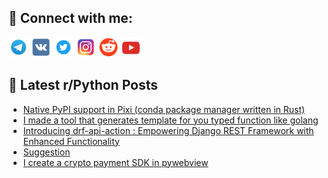 ## 🔎 Connect with me:
[<img src="https://github.com/bullbesh/bullbesh/blob/main/images/Telegram.png" width="32" height="32" />](https://t.me/bullbesh)
[<img src="https://github.com/bullbesh/bullbesh/blob/main/images/VK.png" width="32" height="32" />](https://vk.com/bullbesh)
[<img src="https://github.com/bullbesh/bullbesh/blob/main/images/Twitter.png" width="32" height="32" />](https://twitter.com/bullbesh1)
[<img src="https://github.com/bullbesh/bullbesh/blob/main/images/Instagram.png" width="32" height="32" />](https://www.instagram.com/bullbesh)
[<img src="https://github.com/bullbesh/bullbesh/blob/main/images/Reddit.png" width="32" height="32" />](https://www.reddit.com/user/bullbesh)
[<img src="https://github.com/bullbesh/bullbesh/blob/main/images/YouTube.png" width="32" height="32" />](https://www.youtube.com/channel/UCtfjRs6uzgq5mfm8S06WTcg)

## 📕 Latest r/Python Posts
<!-- BLOG-POST-LIST:START -->
- [Native PyPI support in Pixi &lpar;conda package manager written in Rust&rpar;](https://www.reddit.com/r/Python/comments/186rp72/native_pypi_support_in_pixi_conda_package_manager/)
- [I made a tool that generates template for you typed function like golang](https://www.reddit.com/r/Python/comments/186r0gt/i_made_a_tool_that_generates_template_for_you/)
- [Introducing drf-api-action : Empowering Django REST Framework with Enhanced Functionality](https://www.reddit.com/r/Python/comments/186ob0a/introducing_drfapiaction_empowering_django_rest/)
- [Suggestion](https://www.reddit.com/r/Python/comments/186m7hc/suggestion/)
- [I create a crypto payment SDK in pywebview](https://www.reddit.com/r/Python/comments/186kszl/i_create_a_crypto_payment_sdk_in_pywebview/)
<!-- BLOG-POST-LIST:END -->
